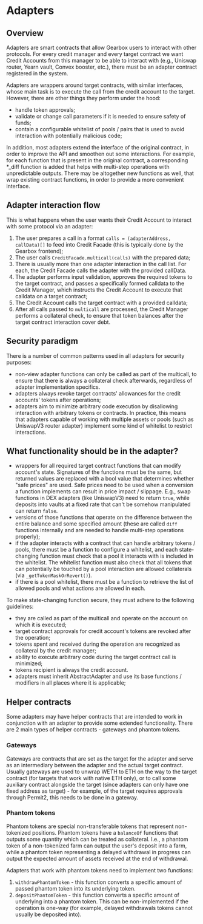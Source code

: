 # Adapters

## Overview

Adapters are smart contracts that allow Gearbox users to interact with other protocols. For every credit manager and every target contract we want Credit Accounts from this manager to be able to interact with (e.g., Uniswap router, Yearn vault, Convex booster, etc.), there must be an adapter contract registered in the system.

Adapters are wrappers around target contracts, with similar interfaces, whose main task is to execute the call from the credit account to the target. However, there are other things they perform under the hood:

- handle token approvals;
- validate or change call parameters if it is needed to ensure safety of funds;
- contain a configurable whitelist of pools / pairs that is used to avoid interaction with potentially malicious code;

In addition, most adapters extend the interface of the original contract, in order to improve the API and smoothen out some interactions. For example, for each function that is present in the original contract, a corresponding \*\_diff function is added that helps with multi-step operations with unpredictable outputs. There may be altogether new functions as well, that wrap existing contract functions, in order to provide a more convenient interface.

## Adapter interaction flow

This is what happens when the user wants their Credit Account to interact with some protocol via an adapter:

1. The user prepares a call in a format `calls = (adapterAddress, callData)[]` to feed into Credit Facade (this is typically done by the Gearbox frontend);
2. The user calls `CreditFacade.multicall(calls)` with the prepared data;
3. There is usually more than one adapter interaction in the call list. For each, the Credit Facade calls the adapter with the provided callData.
4. The adapter performs input validation, approves the required tokens to the target contract, and passes a specifically formed calldata to the Credit Manager, which instructs the Credit Account to execute that calldata on a target contract;
5. The Credit Account calls the target contract with a provided calldata;
6. After all calls passed to `multicall` are processed, the Credit Manager performs a collateral check, to ensure that token balances after the target contract interaction cover debt.

## Security paradigm

There is a number of common patterns used in all adapters for security purposes:

- non-view adapter functions can only be called as part of the multicall, to ensure that there is always a collateral check afterwards, regardless of adapter implementation specifics.
- adapters always revoke target contracts' allowances for the credit accounts' tokens after operations;
- adapters aim to minimize arbitrary code execution by disallowing interaction with arbitrary tokens or contracts. In practice, this means that adapters capable of working with multiple assets or pools (such as UniswapV3 router adapter) implement some kind of whitelist to restrict interactions.

## What functionality should be in the adapter?

- wrappers for all required target contract functions that can modify account's state. Signatures of the functions must be the same, but returned values are replaced with a bool value that determines whether "safe prices" are used. Safe prices need to be used when a conversion a function implements can result in price impact / slippage. E.g., swap functions in DEX adapters (like UniswapV3) need to return `true`, while deposits into vaults at a fixed rate that can't be somehow manipulated can return `false`.
- versions of those functions that operate on the difference between the entire balance and some specified amount (these are called `diff` functions internally and are needed to handle multi-step operations properly);
- if the adapter interacts with a contract that can handle arbitrary tokens / pools, there must be a function to configure a whitelist, and each state-changing function must check that a pool it interacts with is included in the whitelist. The whitelist function must also check that all tokens that can potentially be touched by a pool interaction are allowed collaterals (via `_getTokenMaskOrRevert()`).
- if there is a pool whitelist, there must be a function to retrieve the list of allowed pools and what actions are allowed in each.

To make state-changing function secure, they must adhere to the following guidelines:

- they are called as part of the multicall and operate on the account on which it is executed;
- target contract approvals for credit account's tokens are revoked after the operation;
- tokens spent and received during the operation are recognized as collateral by the credit manager;
- ability to execute arbitrary code during the target contract call is minimized;
- tokens recipient is always the credit account.
- adapters must inherit AbstractAdapter and use its base functions / modifiers in all places where it is applicable;

## Helper contracts

Some adapters may have helper contracts that are intended to work in conjunction with an adapter to provide some extended functionality. There are 2 main types of helper contracts - gateways and phantom tokens.

### Gateways

Gateways are contracts that are set as the target for the adapter and serve as an intermediary between the adapter and the actual target contract. Usually gateways are used to unwrap WETH to ETH on the way to the target contract (for targets that work with native ETH only), or to call some auxiliary contract alongside the target (since adapters can only have one fixed address as target) - for example, of the target requires approvals through Permit2, this needs to be done in a gateway.

### Phantom tokens

Phantom tokens are special non-transferable tokens that represent non-tokenized positions. Phantom tokens have a `balanceOf` functions that outputs some quantity which can be treated as collateral. I.e., a phantom token of a non-tokenized farm can output the user's deposit into a farm, while a phantom token representing a delayed withdrawal in progress can output the expected amount of assets received at the end of withdrawal.

Adapters that work with phantom tokens need to implement two functions:

1. `withdrawPhantomToken` - this function converts a specific amount of passed phantom token into its underlying token.
2. `depositPhantomToken` - this function converts a specific amount of underlying into a phantom token. This can be non-implemented if the operation is one-way (for example, delayed withdrawals tokens cannot usually be deposited into).
